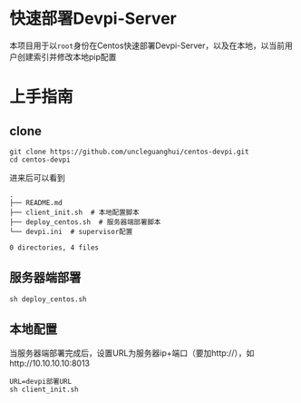 # 快速部署Devpi-Server

本项目用于以`root`身份在Centos快速部署Devpi-Server，以及在本地，以当前用户创建索引并修改本地pip配置

# 上手指南

## clone

```
git clone https://github.com/uncleguanghui/centos-devpi.git
cd centos-devpi
```

进来后可以看到

```
.
├── README.md
├── client_init.sh  # 本地配置脚本
├── deploy_centos.sh  # 服务器端部署脚本
└── devpi.ini  # supervisor配置

0 directories, 4 files
```

## 服务器端部署

```
sh deploy_centos.sh
```

## 本地配置

当服务器端部署完成后，设置URL为服务器ip+端口（要加http://），如http://10.10.10.10:8013

```
URL=devpi部署URL
sh client_init.sh
```